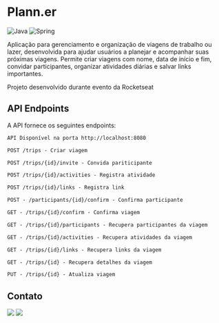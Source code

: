 # Plann.er

![Java](https://img.shields.io/badge/Java-ED8B00?style=for-the-badge&logo=openjdk&logoColor=white)
![Spring](https://img.shields.io/badge/Spring-6DB33F?style=for-the-badge&logo=spring&logoColor=white)

Aplicação para gerenciamento e organização de viagens de trabalho ou lazer, 
desenvolvida para ajudar usuários a planejar e acompanhar suas próximas viagens. 
Permite criar viagens com nome, data de início e fim, convidar participantes, organizar 
atividades diárias e salvar links importantes.

Projeto desenvolvido durante evento da Rocketseat


## API Endpoints
A API fornece os seguintes endpoints:

```markdown
API Disponível na porta http://localhost:8080

POST /trips - Criar viagem

POST /trips/{id}/invite - Convida pariticipante

POST /trips/{id}/activities - Registra atividade

POST /trips/{id}/links - Registra link

POST - /participants/{id}/confirm - Confirma participante

GET - /trips/{id}/confirm - Confirma viagem

GET - /trips/{id}/participants - Recupera participantes da viagem

GET - /trips/{id}/activities - Recupera atividades da viagem

GET - /trips/{id}/links - Recupera links da viagem

GET - /trips/{id} - Recupera detalhes da viagem

PUT - /trips/{id} - Atualiza viagem

```

## Contato

[![](https://img.shields.io/badge/-LinkedIn-%230077B5?style=for-the-badge&logo=linkedin&logoColor=white)](https://www.linkedin.com/in/claytonbentes/)
[![](https://img.shields.io/badge/-Gmail-%23333?style=for-the-badge&logo=gmail&logoColor=white)](mailto:claytonjhony.bentes@gmail.com)

